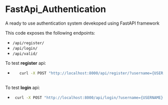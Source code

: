 # FastApi_Authentication
A ready to use authentication system devekoped using FastAPI framework

This code exposes the following endpoints:
 - `/api/register/`
 - `/api/login/`
 - `/api/valid/`
 
 To test **register** api:
 - ```bash
      curl -X POST "http://localhost:8000/api/register/?username={USERNAME}&password={PASSWORD}" -H  "accept: application/json" -d ""```
 
 To test **login** api:
 - ```bash
    curl -X POST "http://localhost:8000/api/login/?username={USERNAME}&password={PASSWORD}" -H  "accept: application/json" -d ""```
